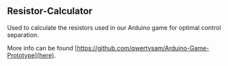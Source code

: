 ## Resistor-Calculator
Used to calculate the resistors used in our Arduino game for optimal control separation.

More info can be found [https://github.com/qwertysam/Arduino-Game-Prototype](here).
